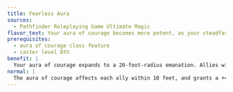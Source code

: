 ```yaml
---
title: Fearless Aura
sources:
  - Pathfinder Roleplaying Game Ultimate Magic
flavor_text: Your aura of courage becomes more potent, as your steadfast resolve is also manifested by your allies.
prerequisites:
  - aura of courage class feature
  - caster level 8th
benefit: |
  Your aura of courage expands to a 20-foot-radius emanation. Allies within the aura are immune to fear effects.
normal: |
  The aura of courage affects each ally within 10 feet, and grants a +4 morale bonus on saving throws against fear effects.
---
```


